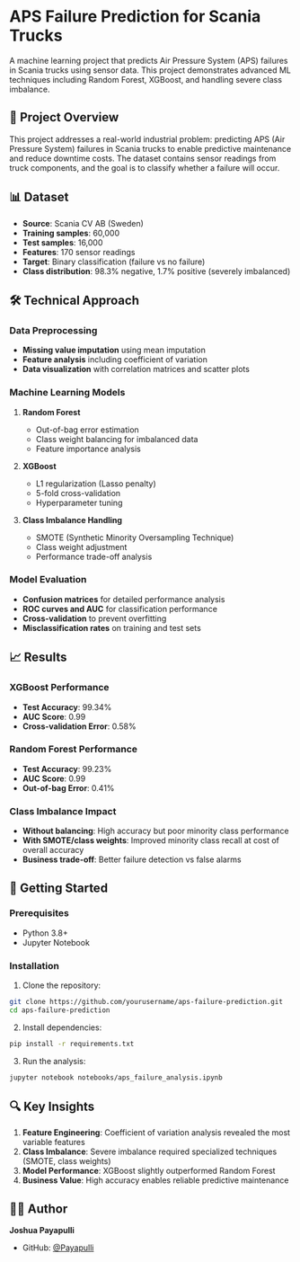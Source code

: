 # APS Failure Prediction for Scania Trucks

A machine learning project that predicts Air Pressure System (APS) failures in Scania trucks using sensor data. This project demonstrates advanced ML techniques including Random Forest, XGBoost, and handling severe class imbalance.

## 🚛 Project Overview

This project addresses a real-world industrial problem: predicting APS (Air Pressure System) failures in Scania trucks to enable predictive maintenance and reduce downtime costs. The dataset contains sensor readings from truck components, and the goal is to classify whether a failure will occur.

## 📊 Dataset

- **Source**: Scania CV AB (Sweden)
- **Training samples**: 60,000
- **Test samples**: 16,000
- **Features**: 170 sensor readings
- **Target**: Binary classification (failure vs no failure)
- **Class distribution**: 98.3% negative, 1.7% positive (severely imbalanced)

## 🛠️ Technical Approach

### Data Preprocessing
- **Missing value imputation** using mean imputation
- **Feature analysis** including coefficient of variation
- **Data visualization** with correlation matrices and scatter plots

### Machine Learning Models
1. **Random Forest**
   - Out-of-bag error estimation
   - Class weight balancing for imbalanced data
   - Feature importance analysis

2. **XGBoost**
   - L1 regularization (Lasso penalty)
   - 5-fold cross-validation
   - Hyperparameter tuning

3. **Class Imbalance Handling**
   - SMOTE (Synthetic Minority Oversampling Technique)
   - Class weight adjustment
   - Performance trade-off analysis

### Model Evaluation
- **Confusion matrices** for detailed performance analysis
- **ROC curves and AUC** for classification performance
- **Cross-validation** to prevent overfitting
- **Misclassification rates** on training and test sets

## 📈 Results

### XGBoost Performance
- **Test Accuracy**: 99.34%
- **AUC Score**: 0.99
- **Cross-validation Error**: 0.58%

### Random Forest Performance
- **Test Accuracy**: 99.23%
- **AUC Score**: 0.99
- **Out-of-bag Error**: 0.41%

### Class Imbalance Impact
- **Without balancing**: High accuracy but poor minority class performance
- **With SMOTE/class weights**: Improved minority class recall at cost of overall accuracy
- **Business trade-off**: Better failure detection vs false alarms

## 🚀 Getting Started

### Prerequisites
- Python 3.8+
- Jupyter Notebook

### Installation

1. Clone the repository:
```bash
git clone https://github.com/yourusername/aps-failure-prediction.git
cd aps-failure-prediction
```

2. Install dependencies:
```bash
pip install -r requirements.txt
```

3. Run the analysis:
```bash
jupyter notebook notebooks/aps_failure_analysis.ipynb
```

## 🔍 Key Insights

1. **Feature Engineering**: Coefficient of variation analysis revealed the most variable features
2. **Class Imbalance**: Severe imbalance required specialized techniques (SMOTE, class weights)
3. **Model Performance**: XGBoost slightly outperformed Random Forest
4. **Business Value**: High accuracy enables reliable predictive maintenance

## 👨‍💻 Author

**Joshua Payapulli**
- GitHub: [@Payapulli](https://github.com/Payapulli)
